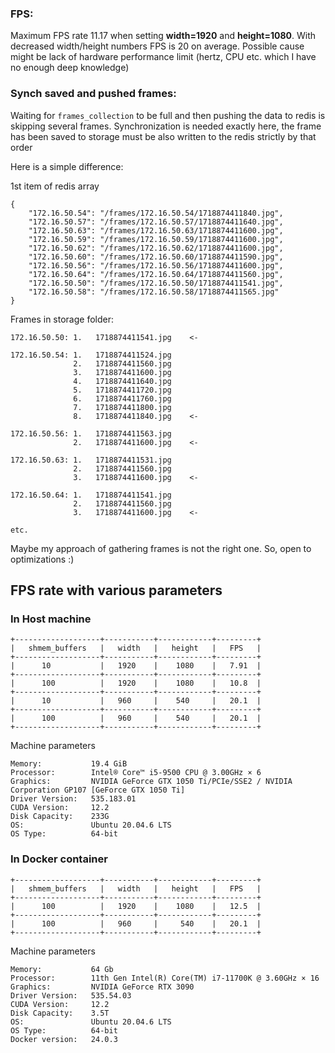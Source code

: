 ### FPS:

Maximum FPS rate 11.17 when setting **width=1920** and **height=1080**.
With decreased width/height numbers FPS is 20 on average.
Possible cause might be lack of hardware performance limit (hertz, CPU etc. which I have no enough deep knowledge)

### Synch saved and pushed frames:

Waiting for `frames_collection` to be full and then pushing the data to redis is skipping several frames.
Synchronization is needed exactly here, the frame has been saved to storage must be also written to the redis strictly
by that order

Here is a simple difference:

1st item of redis array

    {
        "172.16.50.54": "/frames/172.16.50.54/1718874411840.jpg",
        "172.16.50.57": "/frames/172.16.50.57/1718874411640.jpg",
        "172.16.50.63": "/frames/172.16.50.63/1718874411600.jpg",
        "172.16.50.59": "/frames/172.16.50.59/1718874411600.jpg",
        "172.16.50.62": "/frames/172.16.50.62/1718874411600.jpg",
        "172.16.50.60": "/frames/172.16.50.60/1718874411590.jpg",
        "172.16.50.56": "/frames/172.16.50.56/1718874411600.jpg",
        "172.16.50.64": "/frames/172.16.50.64/1718874411560.jpg",
        "172.16.50.50": "/frames/172.16.50.50/1718874411541.jpg",
        "172.16.50.58": "/frames/172.16.50.58/1718874411565.jpg"
    }


Frames in storage folder:
        
    172.16.50.50: 1.   1718874411541.jpg    <-                    

    172.16.50.54: 1.   1718874411524.jpg
                  2.   1718874411560.jpg
                  3.   1718874411600.jpg
                  4.   1718874411640.jpg
                  5.   1718874411720.jpg
                  6.   1718874411760.jpg
                  7.   1718874411800.jpg
                  8.   1718874411840.jpg    <-

    172.16.50.56: 1.   1718874411563.jpg
                  2.   1718874411600.jpg    <-
    
    172.16.50.63: 1.   1718874411531.jpg
                  2.   1718874411560.jpg
                  3.   1718874411600.jpg    <-
    
    172.16.50.64: 1.   1718874411541.jpg
                  2.   1718874411560.jpg
                  3.   1718874411600.jpg    <-

    etc.

Maybe my approach of gathering frames is not the right one. So, open to optimizations :)

## FPS rate with various parameters

### In Host machine

    +-------------------+-----------+------------+---------+
    |   shmem_buffers   |   width   |   height   |   FPS   |
    +-------------------+-----------+------------+---------+
    |      10           |   1920    |    1080    |   7.91  |
    +-------------------+-----------+------------+---------+
    |      100          |   1920    |    1080    |   10.8  |
    +-------------------+-----------+------------+---------+
    |      10           |   960     |    540     |   20.1  |
    +-------------------+-----------+------------+---------+
    |      100          |   960     |    540     |   20.1  |
    +-------------------+-----------+------------+---------+

Machine parameters

    Memory:           19.4 GiB
    Processor:        Intel® Core™ i5-9500 CPU @ 3.00GHz × 6
    Graphics:         NVIDIA GeForce GTX 1050 Ti/PCIe/SSE2 / NVIDIA Corporation GP107 [GeForce GTX 1050 Ti]
    Driver Version:   535.183.01
    CUDA Version:     12.2
    Disk Capacity:    233G
    OS:               Ubuntu 20.04.6 LTS
    OS Type:          64-bit


### In Docker container

    +-------------------+-----------+------------+---------+
    |   shmem_buffers   |   width   |   height   |   FPS   |
    +-------------------+-----------+------------+---------+
    |      100          |   1920    |    1080    |   12.5  |
    +-------------------+-----------+------------+---------+
    |      100          |   960     |     540    |   20.1  |
    +-------------------+-----------+------------+---------+


Machine parameters

    Memory:           64 Gb
    Processor:        11th Gen Intel(R) Core(TM) i7-11700K @ 3.60GHz × 16
    Graphics:         NVIDIA GeForce RTX 3090
    Driver Version:   535.54.03
    CUDA Version:     12.2
    Disk Capacity:    3.5T
    OS:               Ubuntu 20.04.6 LTS
    OS Type:          64-bit
    Docker version:   24.0.3
